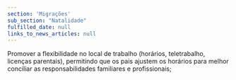 ```yaml
---
section: 'Migrações'
sub_section: "Natalidade"
fulfilled_date: null
links_to_news_articles: null
---
```


Promover a flexibilidade no local de trabalho (horários, teletrabalho, licenças parentais), permitindo que os pais ajustem os horários para melhor conciliar as responsabilidades familiares e profissionais;